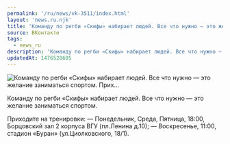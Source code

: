 ```yaml
---
permalink: '/ru/news/vk-3511/index.html'
layout: 'news.ru.njk'
title: 'Команду по регби «Скифы» набирает людей. Все что нужно — это желание заниматься спортом.   Прих…'
source: ВКонтакте
tags:
  - news_ru
description: 'Команду по регби «Скифы» набирает людей. Все что нужно — это желание заниматься спортом.   Прих…'
updatedAt: 1476528605
---
```

![Команду по регби «Скифы» набирает людей. Все что нужно — это желание заниматься спортом.   Прих…](https://sun9-33.userapi.com/impf/c604529/v604529484/3031a/sIPLLu_dBrw.jpg?size=1024x683&quality=96&proxy=1&sign=e8bf4814fb20bb194d7db19962b82296&c_uniq_tag=cFrod9BDH3LFXzkbdb5HNx0YaB0hR07IYsHi33lLPsk&type=album)

Команду по регби «Скифы» набирает людей. Все что нужно — это желание заниматься спортом.

Приходите на тренировки:
— Понедельник, Среда, Пятница, 18:00, Борцовский зал 2 корпуса ВГУ (пл.Ленина д.10);
— Воскресенье, 11:00, стадион «Буран» (ул.Циолковского, 18/1).
